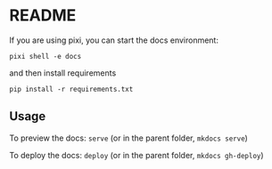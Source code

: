 # README
If you are using pixi, you can start the docs environment:
```
pixi shell -e docs
```
and then install requirements
```
pip install -r requirements.txt
```

## Usage

To preview the docs: `serve` (or in the parent folder, `mkdocs serve`)

To deploy the docs: `deploy` (or in the parent folder, `mkdocs gh-deploy`)
